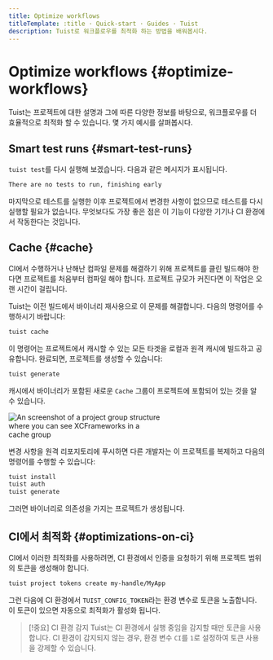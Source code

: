 ```yaml
---
title: Optimize workflows
titleTemplate: :title · Quick-start · Guides · Tuist
description: Tuist로 워크플로우를 최적화 하는 방법을 배워봅시다.
---
```


# Optimize workflows {#optimize-workflows}

Tuist는 프로젝트에 대한 설명과 그에 따른 다양한 정보를 바탕으로, 워크플로우를 더 효율적으로 최적화 할 수 있습니다. 몇 가지 예시를 살펴봅시다.

## Smart test runs {#smart-test-runs}

`tuist test`를 다시 실행해 보겠습니다. 다음과 같은 메시지가 표시됩니다.

```bash
There are no tests to run, finishing early
```

마지막으로 테스트를 실행한 이후 프로젝트에서 변경한 사항이 없으므로 테스트를 다시 실행할 필요가 없습니다. 무엇보다도 가장 좋은 점은 이 기능이 다양한 기기나 CI 환경에서 작동한다는 것입니다.

## Cache {#cache}

CI에서 수행하거나 난해난 컴파일 문제를 해결하기 위해 프로젝트를 클린 빌드해야 한다면 프로젝트를 처음부터 컴파일 해야 합니다. 프로젝트 규모가 커진다면 이 작업은 오랜 시간이 걸립니다.

Tuist는 이전 빌드에서 바이너리 재사용으로 이 문제를 해결합니다. 다음의 명령어를 수행하시기 바랍니다:

```bash
tuist cache
```

이 명령어는 프로젝트에서 캐시할 수 있는 모든 타겟을 로컬과 원격 캐시에 빌드하고 공유합니다. 완료되면, 프로젝트를 생성할 수 있습니다:

```bash
tuist generate
```

캐시에서 바이너리가 포함된 새로운 `Cache` 그룹이 프로젝트에 포함되어 있는 것을 알 수 있습니다.

<img src="/images/guides/quick-start/cache.png" alt="An screenshot of a project group structure where you can see XCFrameworks in a cache group" style="max-width: 300px;"/>

변경 사항을 원격 리포지토리에 푸시하면 다른 개발자는 이 프로젝트를 복제하고 다음의 명령어를 수행할 수 있습니다:

```bash
tuist install
tuist auth
tuist generate
```

그러면 바이너리로 의존성을 가지는 프로젝트가 생성됩니다.

## CI에서 최적화 {#optimizations-on-ci}

CI에서 이러한 최적화를 사용하려면, CI 환경에서 인증을 요청하기 위해 프로젝트 범위의 토큰을 생성해야 합니다.

```bash
tuist project tokens create my-handle/MyApp
```

그런 다음에 CI 환경에서 `TUIST_CONFIG_TOKEN`라는 환경 변수로 토큰을 노출합니다. 이 토큰이 있으면 자동으로 최적화가 활성화 됩니다.

> [!중요] CI 환경 감지
> Tuist는 CI 환경에서 실행 중임을 감지할 때만 토큰을 사용합니다. CI 환경이 감지되지 않는 경우, 환경 변수 `CI`를 `1`로 설정하여 토큰 사용을 강제할 수 있습니다.
